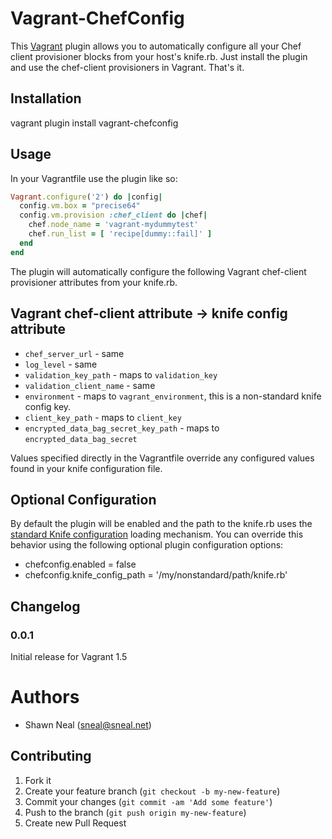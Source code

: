 # Vagrant-ChefConfig

This [Vagrant](http://www.vagrantup.com/) plugin allows you to automatically configure all your Chef client provisioner blocks from your host's knife.rb. Just install the plugin and use the chef-client provisioners in Vagrant. That's it.

## Installation

vagrant plugin install vagrant-chefconfig

## Usage

In your Vagrantfile use the plugin like so:
```ruby
Vagrant.configure('2') do |config|
  config.vm.box = "precise64"
  config.vm.provision :chef_client do |chef|
    chef.node_name = 'vagrant-mydummytest'
    chef.run_list = [ 'recipe[dummy::fail]' ]
  end
end
```

The plugin will automatically configure the following Vagrant chef-client provisioner attributes from your knife.rb.

Vagrant chef-client attribute -> knife config attribute
--------------------------------------------------------
* `chef_server_url` - same
* `log_level` - same
* `validation_key_path` - maps to `validation_key`
* `validation_client_name` - same
* `environment` - maps to `vagrant_environment`, this is a non-standard knife config key.
* `client_key_path` - maps to `client_key`
* `encrypted_data_bag_secret_key_path` - maps to `encrypted_data_bag_secret`

Values specified directly in the Vagrantfile override any configured values found in your knife configuration file.

## Optional Configuration

By default the plugin will be enabled and the path to the knife.rb uses the [standard Knife configuration](http://docs.opscode.com/config_rb_knife.html) loading mechanism. You can override this behavior using the following optional plugin configuration options:

* chefconfig.enabled = false
* chefconfig.knife_config_path = '/my/nonstandard/path/knife.rb'

## Changelog

### 0.0.1

Initial release for Vagrant 1.5

# Authors

* Shawn Neal (<sneal@sneal.net>)

## Contributing

1. Fork it
2. Create your feature branch (`git checkout -b my-new-feature`)
3. Commit your changes (`git commit -am 'Add some feature'`)
4. Push to the branch (`git push origin my-new-feature`)
5. Create new Pull Request
